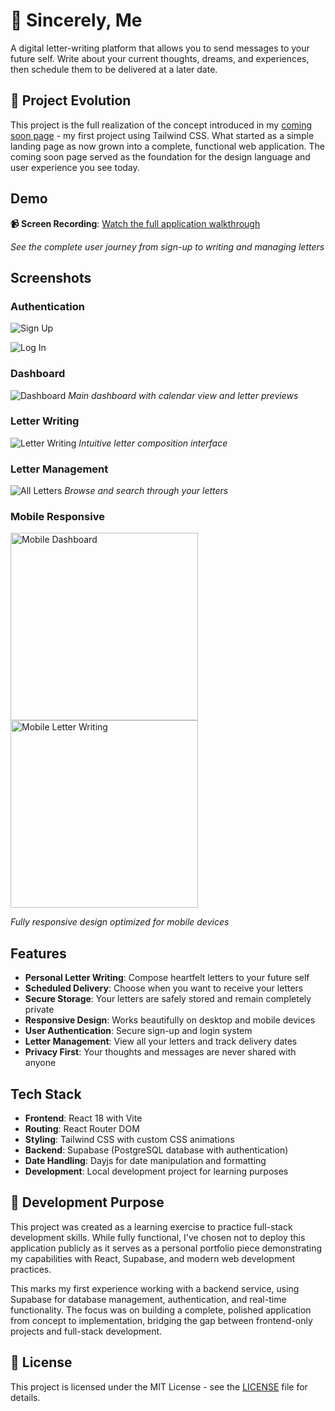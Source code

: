 # 💌 Sincerely, Me

A digital letter-writing platform that allows you to send messages to your future self. Write about your current thoughts, dreams, and experiences, then schedule them to be delivered at a later date.

## 📮 Project Evolution

This project is the full realization of the concept introduced in my [coming soon page](https://github.com/maryannintech/coming-soon-page) - my first project using Tailwind CSS. What started as a simple landing page as now grown into a complete, functional web application. The coming soon page served as the foundation for the design language and user experience you see today.

## Demo

**📹 Screen Recording**: [Watch the full application walkthrough](https://drive.google.com/file/d/1BCx4HNqNOhvzeL2KxWcT16YcWUfFXrem/view?usp=drive_link)

_See the complete user journey from sign-up to writing and managing letters_

## Screenshots

### Authentication

![Sign Up](screenshots/signin.png)

![Log In](screenshots/login.png)

### Dashboard

![Dashboard](screenshots/dashboard.png)
_Main dashboard with calendar view and letter previews_

### Letter Writing

![Letter Writing](screenshots/write-letter.png)
_Intuitive letter composition interface_

### Letter Management

![All Letters](screenshots/all-letters.png)
_Browse and search through your letters_

### Mobile Responsive

<img src="screenshots/mobile-dashboard.png" width="300" alt="Mobile Dashboard">
<img src="screenshots/mobile-write-letter.png" width="300" alt="Mobile Letter Writing">

_Fully responsive design optimized for mobile devices_

## Features

- **Personal Letter Writing**: Compose heartfelt letters to your future self
- **Scheduled Delivery**: Choose when you want to receive your letters
- **Secure Storage**: Your letters are safely stored and remain completely private
- **Responsive Design**: Works beautifully on desktop and mobile devices
- **User Authentication**: Secure sign-up and login system
- **Letter Management**: View all your letters and track delivery dates
- **Privacy First**: Your thoughts and messages are never shared with anyone

## Tech Stack

- **Frontend**: React 18 with Vite
- **Routing**: React Router DOM
- **Styling**: Tailwind CSS with custom CSS animations
- **Backend**: Supabase (PostgreSQL database with authentication)
- **Date Handling**: Dayjs for date manipulation and formatting
- **Development**: Local development project for learning purposes

## 🎯 Development Purpose

This project was created as a learning exercise to practice full-stack development skills. While fully functional, I've chosen not to deploy this application publicly as it serves as a personal portfolio piece demonstrating my capabilities with React, Supabase, and modern web development practices.

This marks my first experience working with a backend service, using Supabase for database management, authentication, and real-time functionality. The focus was on building a complete, polished application from concept to implementation, bridging the gap between frontend-only projects and full-stack development.

## 📄 License

This project is licensed under the MIT License - see the [LICENSE](LICENSE) file for details.
